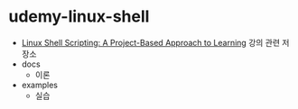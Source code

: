 # udemy-linux-shell

- [Linux Shell Scripting: A Project-Based Approach to Learning](https://www.udemy.com/course/linux-shell-scripting-projects/learn/lecture/7979514?start=0#overview) 강의 관련 저장소
- docs
    - 이론
- examples
    - 실습
